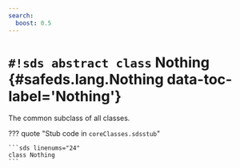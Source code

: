 ```yaml
---
search:
  boost: 0.5
---
```


# `#!sds abstract class` Nothing {#safeds.lang.Nothing data-toc-label='Nothing'}

The common subclass of all classes.

??? quote "Stub code in `coreClasses.sdsstub`"

    ```sds linenums="24"
    class Nothing
    ```
